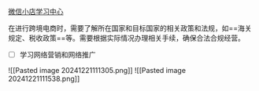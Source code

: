 
[微信小店学习中心](https://channels.weixin.qq.com/shop/learning-center/?pf=shoplogin#/pages/p-poac/p-pgaj/tab_pages/p-usat/)

在进行跨境电商时，需要了解所在国家和目标国家的相关政策和法规，如==海关规定、税收政策==等。需要根据实际情况办理相关手续，确保合法合规经营。

- [ ] 学习网络营销和网络推广

![[Pasted image 20241221111305.png]]
![[Pasted image 20241221111538.png]]

